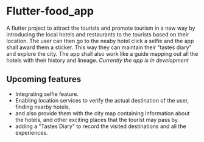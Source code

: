# Flutter-food_app

A flutter project to attract the tourists and promote tourism in a new way by introducing the local hotels and restaurants to the tourists based on their location. The user can then go to the neaby hotel click a selfie and the app shall award them a sticker. This way they can maintain their "tastes diary" and explore the city. The app shall also work like a guide mapping out all the hotels with their history and lineage.
*Currently the app is in development*

## Upcoming features
- Integrating selfie feature.
- Enabling location services to verify the actual destination of the user, finding nearby hotels,
- and also provide them with the city map containing information about the hotels, and other exciting places that the tourist may pass by.
- adding a "Tastes Diary" to record the visited destinations and all the experiences.
